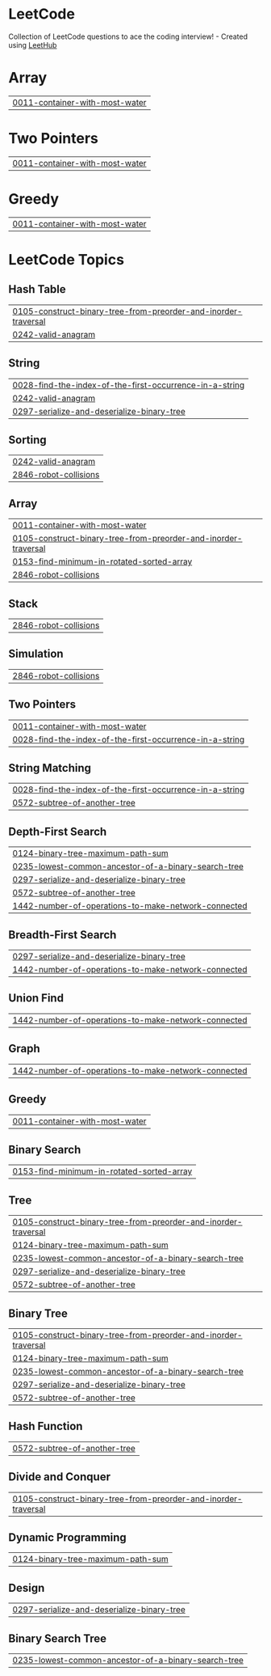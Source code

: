 # LeetCode
Collection of LeetCode questions to ace the coding interview! - Created using [LeetHub](https://github.com/QasimWani/LeetHub)


# Array
|  |
| ------- |
| [0011-container-with-most-water](https://github.com/kanishkPamecha/LeetCode/tree/master/0011-container-with-most-water) |
# Two Pointers
|  |
| ------- |
| [0011-container-with-most-water](https://github.com/kanishkPamecha/LeetCode/tree/master/0011-container-with-most-water) |
# Greedy
|  |
| ------- |
| [0011-container-with-most-water](https://github.com/kanishkPamecha/LeetCode/tree/master/0011-container-with-most-water) |
<!---LeetCode Topics Start-->
# LeetCode Topics
## Hash Table
|  |
| ------- |
| [0105-construct-binary-tree-from-preorder-and-inorder-traversal](https://github.com/kanishkPamecha/LeetCode/tree/master/0105-construct-binary-tree-from-preorder-and-inorder-traversal) |
| [0242-valid-anagram](https://github.com/kanishkPamecha/LeetCode/tree/master/0242-valid-anagram) |
## String
|  |
| ------- |
| [0028-find-the-index-of-the-first-occurrence-in-a-string](https://github.com/kanishkPamecha/LeetCode/tree/master/0028-find-the-index-of-the-first-occurrence-in-a-string) |
| [0242-valid-anagram](https://github.com/kanishkPamecha/LeetCode/tree/master/0242-valid-anagram) |
| [0297-serialize-and-deserialize-binary-tree](https://github.com/kanishkPamecha/LeetCode/tree/master/0297-serialize-and-deserialize-binary-tree) |
## Sorting
|  |
| ------- |
| [0242-valid-anagram](https://github.com/kanishkPamecha/LeetCode/tree/master/0242-valid-anagram) |
| [2846-robot-collisions](https://github.com/kanishkPamecha/LeetCode/tree/master/2846-robot-collisions) |
## Array
|  |
| ------- |
| [0011-container-with-most-water](https://github.com/kanishkPamecha/LeetCode/tree/master/0011-container-with-most-water) |
| [0105-construct-binary-tree-from-preorder-and-inorder-traversal](https://github.com/kanishkPamecha/LeetCode/tree/master/0105-construct-binary-tree-from-preorder-and-inorder-traversal) |
| [0153-find-minimum-in-rotated-sorted-array](https://github.com/kanishkPamecha/LeetCode/tree/master/0153-find-minimum-in-rotated-sorted-array) |
| [2846-robot-collisions](https://github.com/kanishkPamecha/LeetCode/tree/master/2846-robot-collisions) |
## Stack
|  |
| ------- |
| [2846-robot-collisions](https://github.com/kanishkPamecha/LeetCode/tree/master/2846-robot-collisions) |
## Simulation
|  |
| ------- |
| [2846-robot-collisions](https://github.com/kanishkPamecha/LeetCode/tree/master/2846-robot-collisions) |
## Two Pointers
|  |
| ------- |
| [0011-container-with-most-water](https://github.com/kanishkPamecha/LeetCode/tree/master/0011-container-with-most-water) |
| [0028-find-the-index-of-the-first-occurrence-in-a-string](https://github.com/kanishkPamecha/LeetCode/tree/master/0028-find-the-index-of-the-first-occurrence-in-a-string) |
## String Matching
|  |
| ------- |
| [0028-find-the-index-of-the-first-occurrence-in-a-string](https://github.com/kanishkPamecha/LeetCode/tree/master/0028-find-the-index-of-the-first-occurrence-in-a-string) |
| [0572-subtree-of-another-tree](https://github.com/kanishkPamecha/LeetCode/tree/master/0572-subtree-of-another-tree) |
## Depth-First Search
|  |
| ------- |
| [0124-binary-tree-maximum-path-sum](https://github.com/kanishkPamecha/LeetCode/tree/master/0124-binary-tree-maximum-path-sum) |
| [0235-lowest-common-ancestor-of-a-binary-search-tree](https://github.com/kanishkPamecha/LeetCode/tree/master/0235-lowest-common-ancestor-of-a-binary-search-tree) |
| [0297-serialize-and-deserialize-binary-tree](https://github.com/kanishkPamecha/LeetCode/tree/master/0297-serialize-and-deserialize-binary-tree) |
| [0572-subtree-of-another-tree](https://github.com/kanishkPamecha/LeetCode/tree/master/0572-subtree-of-another-tree) |
| [1442-number-of-operations-to-make-network-connected](https://github.com/kanishkPamecha/LeetCode/tree/master/1442-number-of-operations-to-make-network-connected) |
## Breadth-First Search
|  |
| ------- |
| [0297-serialize-and-deserialize-binary-tree](https://github.com/kanishkPamecha/LeetCode/tree/master/0297-serialize-and-deserialize-binary-tree) |
| [1442-number-of-operations-to-make-network-connected](https://github.com/kanishkPamecha/LeetCode/tree/master/1442-number-of-operations-to-make-network-connected) |
## Union Find
|  |
| ------- |
| [1442-number-of-operations-to-make-network-connected](https://github.com/kanishkPamecha/LeetCode/tree/master/1442-number-of-operations-to-make-network-connected) |
## Graph
|  |
| ------- |
| [1442-number-of-operations-to-make-network-connected](https://github.com/kanishkPamecha/LeetCode/tree/master/1442-number-of-operations-to-make-network-connected) |
## Greedy
|  |
| ------- |
| [0011-container-with-most-water](https://github.com/kanishkPamecha/LeetCode/tree/master/0011-container-with-most-water) |
## Binary Search
|  |
| ------- |
| [0153-find-minimum-in-rotated-sorted-array](https://github.com/kanishkPamecha/LeetCode/tree/master/0153-find-minimum-in-rotated-sorted-array) |
## Tree
|  |
| ------- |
| [0105-construct-binary-tree-from-preorder-and-inorder-traversal](https://github.com/kanishkPamecha/LeetCode/tree/master/0105-construct-binary-tree-from-preorder-and-inorder-traversal) |
| [0124-binary-tree-maximum-path-sum](https://github.com/kanishkPamecha/LeetCode/tree/master/0124-binary-tree-maximum-path-sum) |
| [0235-lowest-common-ancestor-of-a-binary-search-tree](https://github.com/kanishkPamecha/LeetCode/tree/master/0235-lowest-common-ancestor-of-a-binary-search-tree) |
| [0297-serialize-and-deserialize-binary-tree](https://github.com/kanishkPamecha/LeetCode/tree/master/0297-serialize-and-deserialize-binary-tree) |
| [0572-subtree-of-another-tree](https://github.com/kanishkPamecha/LeetCode/tree/master/0572-subtree-of-another-tree) |
## Binary Tree
|  |
| ------- |
| [0105-construct-binary-tree-from-preorder-and-inorder-traversal](https://github.com/kanishkPamecha/LeetCode/tree/master/0105-construct-binary-tree-from-preorder-and-inorder-traversal) |
| [0124-binary-tree-maximum-path-sum](https://github.com/kanishkPamecha/LeetCode/tree/master/0124-binary-tree-maximum-path-sum) |
| [0235-lowest-common-ancestor-of-a-binary-search-tree](https://github.com/kanishkPamecha/LeetCode/tree/master/0235-lowest-common-ancestor-of-a-binary-search-tree) |
| [0297-serialize-and-deserialize-binary-tree](https://github.com/kanishkPamecha/LeetCode/tree/master/0297-serialize-and-deserialize-binary-tree) |
| [0572-subtree-of-another-tree](https://github.com/kanishkPamecha/LeetCode/tree/master/0572-subtree-of-another-tree) |
## Hash Function
|  |
| ------- |
| [0572-subtree-of-another-tree](https://github.com/kanishkPamecha/LeetCode/tree/master/0572-subtree-of-another-tree) |
## Divide and Conquer
|  |
| ------- |
| [0105-construct-binary-tree-from-preorder-and-inorder-traversal](https://github.com/kanishkPamecha/LeetCode/tree/master/0105-construct-binary-tree-from-preorder-and-inorder-traversal) |
## Dynamic Programming
|  |
| ------- |
| [0124-binary-tree-maximum-path-sum](https://github.com/kanishkPamecha/LeetCode/tree/master/0124-binary-tree-maximum-path-sum) |
## Design
|  |
| ------- |
| [0297-serialize-and-deserialize-binary-tree](https://github.com/kanishkPamecha/LeetCode/tree/master/0297-serialize-and-deserialize-binary-tree) |
## Binary Search Tree
|  |
| ------- |
| [0235-lowest-common-ancestor-of-a-binary-search-tree](https://github.com/kanishkPamecha/LeetCode/tree/master/0235-lowest-common-ancestor-of-a-binary-search-tree) |
<!---LeetCode Topics End-->